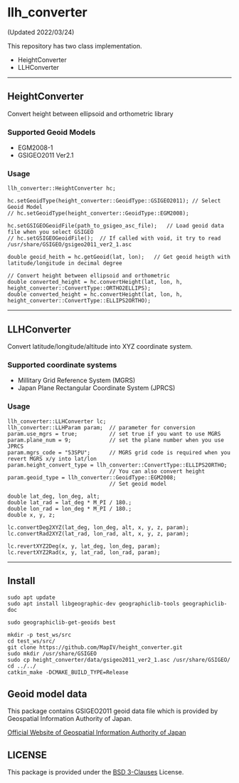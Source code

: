 # llh_converter

(Updated 2022/03/24)

This repository has two class implementation.

* HeightConverter
* LLHConverter

---

## HeightConverter

Convert height between ellipsoid and orthometric library

### Supported Geoid Models

* EGM2008-1
* GSIGEO2011 Ver2.1

### Usage

```
llh_converter::HeightConverter hc;

hc.setGeoidType(height_converter::GeoidType::GSIGEO2011); // Select Geoid Model
// hc.setGeoidType(height_converter::GeoidType::EGM2008);

hc.setGSIGEOGeoidFile(path_to_gsigeo_asc_file);   // Load geoid data file when you select GSIGEO
// hc.setGSIGEOGeoidFile();  // If called with void, it try to read /usr/share/GSIGEO/gsigeo2011_ver2_1.asc

double geoid_heith = hc.getGeoid(lat, lon);   // Get geoid heigth with latitude/longitude in decimal degree

// Convert height between ellipsoid and orthometric
double converted_height = hc.convertHeight(lat, lon, h, height_converter::ConvertType::ORTHO2ELLIPS);
double converted_height = hc.convertHeight(lat, lon, h, height_converter::ConvertType::ELLIPS2ORTHO);
```

---

## LLHConverter

Convert latitude/longitude/altitude into XYZ coordinate system.

### Supported coordinate systems

* Millitary Grid Reference System (MGRS)
* Japan Plane Rectangular Coordinate System (JPRCS)

### Usage

```
llh_converter::LLHConverter lc;
llh_converter::LLHParam param;  // parameter for conversion
param.use_mgrs = true;          // set true if you want to use MGRS
param.plane_num = 9;            // set the plane number when you use JPRCS
param.mgrs_code = "53SPU";      // MGRS grid code is required when you revert MGRS x/y into lat/lon
param.height_convert_type = llh_converter::ConvertType::ELLIPS2ORTHO;
                                // You can also convert height
param.geoid_type = llh_converter::GeoidType::EGM2008;
                                // Set geoid model

double lat_deg, lon_deg, alt;
double lat_rad = lat_deg * M_PI / 180.;
double lon_rad = lon_deg * M_PI / 180.;
double x, y, z;

lc.convertDeg2XYZ(lat_deg, lon_deg, alt, x, y, z, param);
lc.convertRad2XYZ(lat_rad, lon_rad, alt, x, y, z, param);

lc.revertXYZ2Deg(x, y, lat_deg, lon_deg, param);
lc.revertXYZ2Rad(x, y, lat_rad, lon_rad, param);
```

---

## Install

```
sudo apt update
sudo apt install libgeographic-dev geographiclib-tools geographiclib-doc

sudo geographiclib-get-geoids best

mkdir -p test_ws/src
cd test_ws/src/
git clone https://github.com/MapIV/height_converter.git
sudo mkdir /usr/share/GSIGEO
sudo cp height_converter/data/gsigeo2011_ver2_1.asc /usr/share/GSIGEO/
cd ../../
catkin_make -DCMAKE_BUILD_TYPE=Release
```

## Geoid model data

This package contains GSIGEO2011 geoid data file which is provided by Geospatial Information Authority of Japan.

[Official Website of Geospatial Information Authority of Japan](https://fgd.gsi.go.jp/download/geoid.php)

## LICENSE

This package is provided under the [BSD 3-Clauses](LICENSE) License.